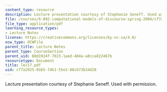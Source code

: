 ```yaml
---
content_type: resource
description: Lecture presentation courtesy of Stephanie Seneff. Used with permission.
file: /courses/6-892-computational-models-of-discourse-spring-2004/cf7a292501b574b155e288c673b34d28_lec17.pdf
file_type: application/pdf
learning_resource_types:
- Lecture Notes
license: https://creativecommons.org/licenses/by-nc-sa/4.0/
ocw_type: OCWFile
parent_title: Lecture Notes
parent_type: CourseSection
parent_uid: 60d1924f-7823-1aed-404a-a8cca822467b
resourcetype: Document
title: lec17.pdf
uid: cf7a2925-01b5-74b1-55e2-88c673b34d28
---
```

Lecture presentation courtesy of Stephanie Seneff. Used with permission.